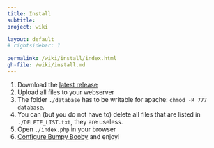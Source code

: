 ```yaml
---
title: Install
subtitle: 
project: wiki

layout: default
# rightsidebar: 1

permalink: /wiki/install/index.html
gh-file: /wiki/install.md
---
```

1. Download the [latest release](https://github.com/Spamty/Bumpy-Booby/releases/latest) 
2. Upload all files to your webserver
3. The folder `./database` has to be writable for apache: `chmod -R 777 database`.
4. You can (but you do not have to) delete all files that are listed in `./DELETE_LIST.txt`, they are useless.
5. Open `./index.php` in your browser
6. [Configure Bumpy Booby](Configuration) and enjoy!
